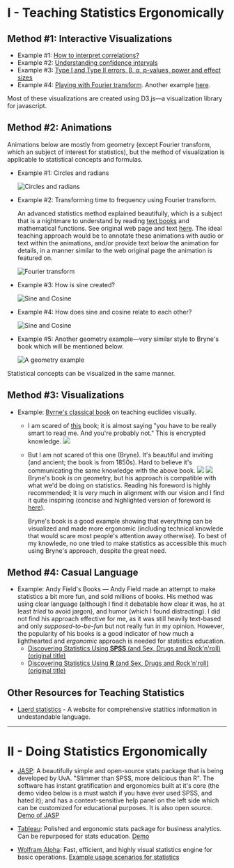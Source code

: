 # I - Teaching Statistics Ergonomically

## Method #1: Interactive Visualizations
- Example #1: [How to interpret correlations?](http://rpsychologist.com/d3/correlation/)
- Example #2: [Understanding confidence intervals](http://rpsychologist.com/d3/CI/)
- Example #3: [Type I and Type II errors, β, α, p-values, power and effect sizes](http://rpsychologist.com/d3/NHST/)
- Example #4: [Playing with Fourier transform](http://bl.ocks.org/jinroh/7524988). Another example [here](http://toxicdump.org/stuff/FourierToy.swf).

Most of these visualizations are created using D3.js—a visualization library for javascript.

## Method #2: Animations

Animations below are mostly from geometry (except Fourier transform, which an subject of interest for statistics), but the method of visualization is applicable to statistical concepts and formulas.

- Example #1: Circles and radians 

    ![Circles and radians](https://upload.wikimedia.org/wikipedia/commons/4/4e/Circle_radians.gif)

- Example #2: Transforming time to frequency using Fourier transform. 
    
    An advanced statistics method explained beautifully, which is a subject that is a  nightmare to understand by reading [text books](http://clokman.com/hosting/SVP-Course/2015-UvA/Materials/Misc/fourier_illing.pdf) and mathematical functions. See original web page and text [here](http://1ucasvb.tumblr.com/post/43816237610/the-fourier-transform-takes-an-input-function-f). The ideal teaching approach would be to annotate these animations with audio or text within the animations, and/or provide text below the animation for details, in a manner similar to the web original page the animation is featured on. 

    ![Fourier transform](https://upload.wikimedia.org/wikipedia/commons/5/50/Fourier_transform_time_and_frequency_domains.gif)

- Example #3: How is sine created?

    ![Sine and Cosine](https://upload.wikimedia.org/wikipedia/commons/0/08/Sine_curve_drawing_animation.gif)

- Example #4: How does sine and cosine relate to each other?

    ![Sine and Cosine](https://upload.wikimedia.org/wikipedia/commons/3/3b/Circle_cos_sin.gif)

- Example #5: Another geometry example—very similar style to Bryne's book which will be mentioned below.

    ![A geometry example](https://upload.wikimedia.org/wikipedia/commons/f/fd/Pappus_centroid_theorem_areas.gif)

Statistical concepts can be visualized in the same manner.

## Method #3: Visualizations

- Example: [Byrne's classical book](http://clokman.com/hosting/SVP-Course/2015-UvA/Materials/Misc/Euclid-Byrne.zip) on teaching euclides visually. 

    + I am scared of [this](http://clokman.com/hosting/SVP-Course/2014-UvA/Materials/Misc/Euclid-Casey.pdf) book; it is almost saying "you have to be really smart to read me. And you're probably not." This is encrypted knowledge.
        ![](http://clokman.com/hosting/SVP-Course/2015-UvA/Materials/Misc/book-images/casey3-2.png)

    + But I am not scared of this one (Bryne). It's beautiful and inviting (and ancient; the book is from 1850s). Hard to believe it's communicating the same knowledge with the above book.
        ![](http://clokman.com/hosting/SVP-Course/2015-UvA/Materials/Misc/book-images/bryne2.png)
        ![](http://clokman.com/hosting/SVP-Course/2015-UvA/Materials/Misc/book-images/bryne3.png)
    Bryne's book is on geometry, but his approach is compatible with what we'd be doing on statistics. Reading his foreword is highly recommended; it is very much in alignment with our vision and I find it quite inspiring (concise and highlighted version of foreword is [here](http://clokman.com/hosting/SVP-Course/2014-UvA/Materials/Misc/Intro-Byrne.pdf)).

        Bryne's book is a good example showing that everything can be visualized and made more ergonomic (including technical knowlede that would scare most people's attention away otherwise). To best of my knowlede, no one tried to make statistics as accessible this much using Bryne's approach, despite the great need. 

## Method #4: Casual Language

- Example: Andy Field's Books — Andy Field made an attempt to make statistics a bit more fun, and sold millions of books. His method was using clear language (although I find it debatable how clear it was, he at least *tried* to avoid jargon), and humor (which I found distracting). I did not find his approach effective for me, as it was still heavily text-based and only *supposed-to-be-fun* but not really fun in my opinion. However, the popularity of his books is a good indicator of how much a lighthearted and *ergonomic* approach is needed for statistics education.   
    + [Discovering Statistics Using **SPSS** (and Sex, Drugs and Rock'n'roll) (original title)](https://books.google.nl/books/about/Discovering_Statistics_Using_SPSS.html?id=IY61Ddqnm6IC&redir_esc=y)
    + [Discovering Statistics Using **R** (and Sex, Drugs and Rock'n'roll) (original title)](https://books.google.nl/books/about/Discovering_Statistics_Using_SPSS.html?id=IY61Ddqnm6IC&redir_esc=y)

## Other Resources for Teaching Statistics
- [Laerd statistics](https://statistics.laerd.com/) - A website for comprehensive statitics information in undestandable language. 

---

# II - Doing Statistics Ergonomically

- [JASP](https://jasp-stats.org/):
    A beautifully simple and open-source stats package that is being developed by UvA. "Slimmer than SPSS, more delicious than R". The software has instant gratification and ergonomics built at it's core (the demo video below is a must watch if you have ever used SPSS, and hated it); and has a context-sensitive help panel on the left side which can be customized for educational purposes. It is also open source.
    [Demo of JASP](https://www.youtube.com/watch?v=CVuzc08_LyY)

- [Tableau](http://get.tableau.com/trial/tableau-9-0.html?cid=70160000000YF0Q&ls=Paid%20Search&lsd=Google%20AdWords%20-%20Tableau%20-%20EMEA%20-%20Other%20-%20Free%20Trial&adgroup=Tableau%20-%20Exact&kw=tableau&adused=67742452822&distribution=search&gclid=CjwKEAjwzuisBRClgJnI4_a96zwSJACAEZKeuYOZ_65BWnMAIomEzEyLJdMw0gn4U-nQZybg9D9GlxoCIsTw_wcB):
    Polished and ergonomic stats package for business analytics. Can be repurposed for stats education.
    [Demo](https://vimeo.com/58727174)

- [Wolfram Alpha](https://www.wolframalpha.com/):
    Fast, efficient, and highly visual statistics engine for basic operations.
    [Example usage scenarios for statistics](https://www.wolframalpha.com/examples/Statistics.html)
